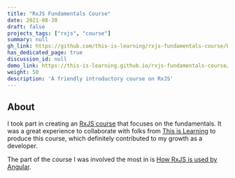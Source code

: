 ```yaml
---
title: "RxJS Fundamentals Course"
date: 2021-08-30
draft: false
projects_tags: ["rxjs", "course"]
summary: null
gh_link: https://github.com/this-is-learning/rxjs-fundamentals-course/blob/main/docs/part-4.md
has_dedicated_page: true
discussion_id: null
demo_link: https://this-is-learning.github.io/rxjs-fundamentals-course/
weight: 50
description: 'A friendly introductory course on RxJS'
---
```


## About

I took part in creating an [RxJS course](https://this-is-learning.github.io/rxjs-fundamentals-course/) that focuses on the fundamentals. It was a great experience to collaborate with folks from [This is Learning](https://github.com/this-is-learning) to produce this course, which definitely contributed to my growth as a developer.

The part of the course I was involved the most in is [How RxJS is used by Angular](https://this-is-learning.github.io/rxjs-fundamentals-course/docs/part-4).
